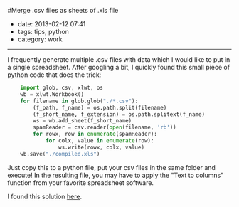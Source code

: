 #Merge .csv files as sheets of .xls file

- date: 2013-02-12 07:41
- tags: tips, python
- category: work

-------

I frequently generate multiple .csv files with data which I would like to put in a single spreadsheet. After googling a bit, I quickly found this small piece of python code that does the trick:

```python
    import glob, csv, xlwt, os
    wb = xlwt.Workbook()
    for filename in glob.glob("./*.csv"):
        (f_path, f_name) = os.path.split(filename)
        (f_short_name, f_extension) = os.path.splitext(f_name)
        ws = wb.add_sheet(f_short_name)
        spamReader = csv.reader(open(filename, 'rb'))
        for rowx, row in enumerate(spamReader):
            for colx, value in enumerate(row):
                ws.write(rowx, colx, value)
    wb.save("./compiled.xls")
```

Just copy this to a python file, put your csv files in the same folder and execute! In the resulting file, you may have to apply the "Text to columns" function from your favorite spreadsheet software.

I found this solution [here](http://stackoverflow.com/a/5777529/162264).
